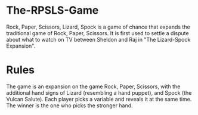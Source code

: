 # The-RPSLS-Game

Rock, Paper, Scissors, Lizard, Spock is a game of chance that expands the traditional game of Rock, Paper, Scissors. It is first used to settle a dispute about what to watch on TV between Sheldon and Raj in "The Lizard-Spock Expansion".

# Rules

The game is an expansion on the game Rock, Paper, Scissors, with the additional hand signs of Lizard (resembling a hand puppet), and Spock (the Vulcan Salute). Each player picks a variable and reveals it at the same time. The winner is the one who picks the stronger hand.
